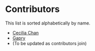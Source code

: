# Contributors

This list is sorted alphabetically by name.

- [Cecilia Chan](https://github.com/ceciliachan1979)
- [Gapry](https://github.com/gapry)
- (To be updated as contributors join)
